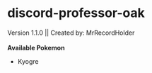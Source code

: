 # discord-professor-oak
Version 1.1.0 || Created by: MrRecordHolder<br>
<br>
<b>Available Pokemon</b><br>
- Kyogre
